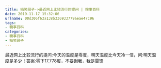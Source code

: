 ```yaml
---
title: 搞笑段子->最近网上比较流行的提问 | 糗事百科
date: 2019-11-17 15:32:06
urlname: 00d306f63a138b336933779aeae47c96
tags: 
- 糗事百科
categories:
- 糗事百科
- 搞笑段子
---
```

最近网上比较流行的提问:今天的温度是零度，明天温度比今天冷一倍，问:明天温度是多少！答案:零下17.778度，不要谢我，我是雷锋


